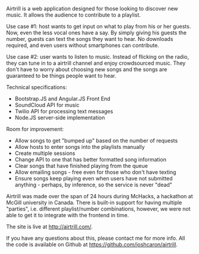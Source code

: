 Airtrill is a web application designed for those looking to discover new music.
It allows the audience to contribute to a playlist.

Use case #1: host wants to get input on what to play from his or her guests.
Now, even the less vocal ones have a say. By simply giving his guests the number,
guests can text the songs they want to hear. No downloads required, and even
users without smartphones can contribute.

Use case #2: user wants to listen to music. Instead of flicking on the radio,
they can tune in to a airtrill channel and enjoy crowdsourced music. They
don't have to worry about choosing new songs and the songs are guaranteed to be
things people want to hear.

Technical specifications:
* Bootstrap.JS and Angular.JS Front End
* SoundCloud API for music
* Twilio API for processing text messages
* Node.JS server-side implementation

Room for improvement:
* Allow songs to get "bumped up" based on the number of requests
* Allow hosts to enter songs into the playlists manually
* Create multiple sessions
* Change API to one that has better formatted song information
* Clear songs that have finished playing from the queue
* Allow emailing songs - free even for those who don't have texting
* Ensure songs keep playing even when users have not submitted
  anything - perhaps, by inference, so the service is never "dead"

Airtrill was made over the span of 24 hours during McHacks, a hackathon at McGill university in Canada. 
There is built-in support for having multiple "parties", i.e. different playlist/number combinations, however, 
we were not able to get it to integrate with the frontend in time. 

The site is live at http://airtrill.com/.

If you have any questions about this, please contact me for more info. All the code is available on 
Github at https://github.com/joshcaron/airtrill. 
